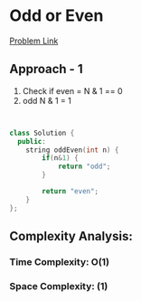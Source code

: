 # Odd or Even

[Problem Link](https://www.geeksforgeeks.org/problems/odd-or-even3618/1)

## Approach - 1

1. Check if even = N & 1 == 0
2. odd N & 1 = 1

```c++


class Solution {
  public:
    string oddEven(int n) {
        if(n&1) {
            return "odd";
        }

        return "even";
    }
};
```

## Complexity Analysis:

### Time Complexity: O(1)

### Space Complexity: (1)
